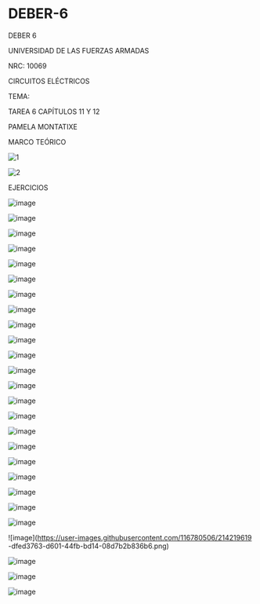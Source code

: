 # DEBER-6
DEBER 6

UNIVERSIDAD DE LAS FUERZAS ARMADAS 

NRC: 10069

CIRCUITOS ELÉCTRICOS

TEMA:

TAREA 6 CAPÍTULOS 11 Y 12

PAMELA MONTATIXE


MARCO TEÓRICO

![1](https://user-images.githubusercontent.com/116780506/213326771-d911eb81-3103-419f-8bb9-fd9d4d42459b.png)


![2](https://user-images.githubusercontent.com/116780506/213326882-43d0aa20-2a24-4cfe-bf68-8cb577cf49cd.png)


EJERCICIOS

![image](https://user-images.githubusercontent.com/116780506/214171894-bcd4daba-fe0e-4f30-86be-9c0e26622ec7.png)


![image](https://user-images.githubusercontent.com/116780506/214172438-a074ea9e-499d-459e-8e02-c354088d3c43.png)


![image](https://user-images.githubusercontent.com/116780506/214172499-393838d7-2831-411b-86d8-0cdb4f6a82af.png)


![image](https://user-images.githubusercontent.com/116780506/214172556-f20ed305-29e7-4682-8f89-c28f622d4c4a.png)


![image](https://user-images.githubusercontent.com/116780506/214172608-3ba2e996-ab18-4829-a5a5-2c4b007d8686.png)


![image](https://user-images.githubusercontent.com/116780506/214172631-b3a6c4a1-51a4-483f-8728-d6e80e85b765.png)


![image](https://user-images.githubusercontent.com/116780506/214172662-92203d41-312e-47a3-a8ed-7b213acfd151.png)


![image](https://user-images.githubusercontent.com/116780506/214172705-7fa0b95c-61e1-4dd8-bc84-b116330edb5e.png)


![image](https://user-images.githubusercontent.com/116780506/214172730-640b0d66-a27c-4ce5-a19f-b7291fc14723.png)

![image](https://user-images.githubusercontent.com/116780506/214218862-4b012033-e898-462c-9f94-3131bf89868f.png)


![image](https://user-images.githubusercontent.com/116780506/214218916-1b9ee0c0-aaac-40c5-8d9d-ea41249a2c73.png)


![image](https://user-images.githubusercontent.com/116780506/214218974-7708446d-f7b0-474e-8bf2-747e4b8161a4.png)


![image](https://user-images.githubusercontent.com/116780506/214219021-9348954b-2798-4467-90c1-52b27881bd4d.png)


![image](https://user-images.githubusercontent.com/116780506/214219060-ae7aa7c7-2e09-4446-a3a6-7b873c7c3a3d.png)


![image](https://user-images.githubusercontent.com/116780506/214219109-7383b0aa-461c-4888-926c-664065643728.png)


![image](https://user-images.githubusercontent.com/116780506/214219184-cfbc2341-0646-44a8-a8ea-a6c2346390c4.png)


![image](https://user-images.githubusercontent.com/116780506/214219240-dae73e6a-ff22-4714-9b53-fa9b30817095.png)

![image](https://user-images.githubusercontent.com/116780506/214219282-41d1bdf8-0588-4d2d-b6f8-44bb93fcfc96.png)


![image](https://user-images.githubusercontent.com/116780506/214219342-72c50cda-ebae-4ff4-b31b-c16d7caa8573.png)


![image](https://user-images.githubusercontent.com/116780506/214219393-f63a7857-ae1c-4880-a16d-0c2159337d05.png)


![image](https://user-images.githubusercontent.com/116780506/214219463-cf740fa2-1e33-478b-b42b-3c452a6fe0a1.png)

![image](https://user-images.githubusercontent.com/116780506/214219507-875dfbe8-b737-4d98-80ab-830bf988a745.png)

![image](https://user-images.githubusercontent.com/116780506/214219619
-dfed3763-d601-44fb-bd14-08d7b2b836b6.png)


![image](https://user-images.githubusercontent.com/116780506/214219728-b4a5eec7-03cd-4f3f-b4ec-6bc51d52061f.png)

![image](https://user-images.githubusercontent.com/116780506/214219779-d5b0ba7a-8198-43cd-8b7b-6dc3c73251e3.png)

![image](https://user-images.githubusercontent.com/116780506/214219854-35b489b2-3e6b-4256-9a06-3f45ed5ea578.png)







